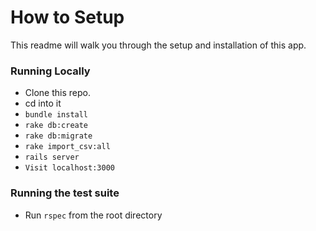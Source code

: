 # How to Setup

This readme will walk you through the setup and installation of this app.

### Running Locally

  * Clone this repo.
  * cd into it
  * ```bundle install```
  * ```rake db:create```
  * ```rake db:migrate ```
  * ```rake import_csv:all```
  * ```rails server```
  * ```Visit localhost:3000```

### Running the test suite
  * Run ```rspec``` from the root directory
